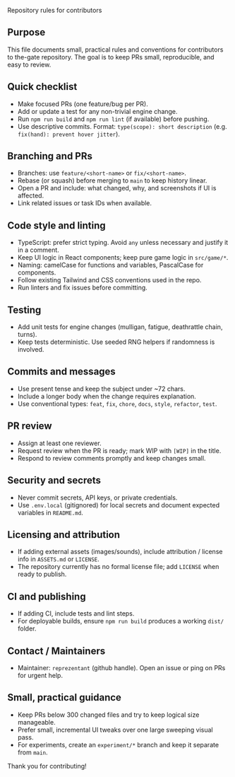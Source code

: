 Repository rules for contributors

Purpose
-------
This file documents small, practical rules and conventions for contributors to the-gate repository. The goal is to keep PRs small, reproducible, and easy to review.

Quick checklist
---------------
- Make focused PRs (one feature/bug per PR).
- Add or update a test for any non-trivial engine change.
- Run `npm run build` and `npm run lint` (if available) before pushing.
- Use descriptive commits. Format: `type(scope): short description` (e.g. `fix(hand): prevent hover jitter`).

Branching and PRs
-----------------
- Branches: use `feature/<short-name>` or `fix/<short-name>`.
- Rebase (or squash) before merging to `main` to keep history linear.
- Open a PR and include: what changed, why, and screenshots if UI is affected.
- Link related issues or task IDs when available.

Code style and linting
----------------------
- TypeScript: prefer strict typing. Avoid `any` unless necessary and justify it in a comment.
- Keep UI logic in React components; keep pure game logic in `src/game/*`.
- Naming: camelCase for functions and variables, PascalCase for components.
- Follow existing Tailwind and CSS conventions used in the repo.
- Run linters and fix issues before committing.

Testing
-------
- Add unit tests for engine changes (mulligan, fatigue, deathrattle chain, turns).
- Keep tests deterministic. Use seeded RNG helpers if randomness is involved.

Commits and messages
--------------------
- Use present tense and keep the subject under ~72 chars.
- Include a longer body when the change requires explanation.
- Use conventional types: `feat`, `fix`, `chore`, `docs`, `style`, `refactor`, `test`.

PR review
---------
- Assign at least one reviewer.
- Request review when the PR is ready; mark WIP with `[WIP]` in the title.
- Respond to review comments promptly and keep changes small.

Security and secrets
--------------------
- Never commit secrets, API keys, or private credentials.
- Use `.env.local` (gitignored) for local secrets and document expected variables in `README.md`.

Licensing and attribution
-------------------------
- If adding external assets (images/sounds), include attribution / license info in `ASSETS.md` or `LICENSE`.
- The repository currently has no formal license file; add `LICENSE` when ready to publish.

CI and publishing
-----------------
- If adding CI, include tests and lint steps.
- For deployable builds, ensure `npm run build` produces a working `dist/` folder.

Contact / Maintainers
---------------------
- Maintainer: `reprezentant` (github handle). Open an issue or ping on PRs for urgent help.

Small, practical guidance
-------------------------
- Keep PRs below 300 changed files and try to keep logical size manageable.
- Prefer small, incremental UI tweaks over one large sweeping visual pass.
- For experiments, create an `experiment/*` branch and keep it separate from `main`.

Thank you for contributing!
